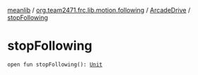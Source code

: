 [meanlib](../../index.md) / [org.team2471.frc.lib.motion.following](../index.md) / [ArcadeDrive](index.md) / [stopFollowing](./stop-following.md)

# stopFollowing

`open fun stopFollowing(): `[`Unit`](https://kotlinlang.org/api/latest/jvm/stdlib/kotlin/-unit/index.html)